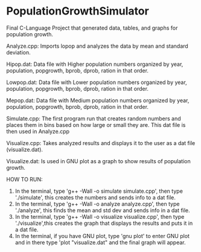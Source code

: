 # PopulationGrowthSimulator
Final C-Language Project that generated data, tables, and graphs for population growth.

Analyze.cpp: Imports lopop and analyzes the data by mean and standard deviation. 

Hipop.dat: Data file with Higher population numbers organized by year, population, popgrowth, bprob, dprob, ration in that order.

Lowpop.dat: Data file with Lower population numbers organized by year, population, popgrowth, bprob, dprob, ration in that order.

Mepop.dat: Data file with Medium population numbers organized by year, population, popgrowth, bprob, dprob, ration in that order.

Simulate.cpp: The first program run that creates random numbers and places them in bins based on how large or small they are. This dat file is then used in Analyze.cpp

Visualize.cpp: Takes analyzed results and displays it to the user as a dat file (visualize.dat).

Visualize.dat: Is used in GNU plot as a graph to show results of population growth.

HOW TO RUN: 
1. In the terminal, type 'g++ -Wall -o simulate simulate.cpp', then type './simulate', this creates the numbers and sends info to a dat file.
2. In the terminal, type 'g++ -Wall -o analyze analyze.cpp', then type './analyze', this finds the mean and std dev and sends info in a dat file.
3. In the terminal, type 'g++ -Wall -o visualize visualize.cpp', then type './visualize',this creates the graph that displays the results and puts it in a dat file.
4. In the terminal, if you have GNU plot, type 'gnu plot' to enter GNU plot and in there type 'plot "visualize.dat" and the final graph will appear.

